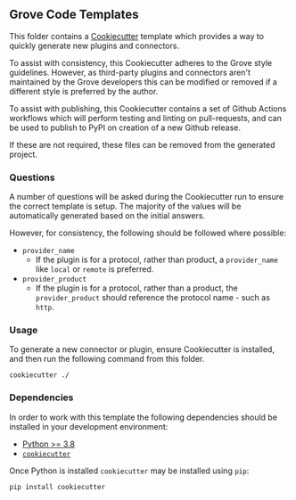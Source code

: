 ## Grove Code Templates

This folder contains a [Cookiecutter](https://github.com/cookiecutter/cookiecutter)
template which provides a way to quickly generate new plugins and connectors.

To assist with consistency, this Cookiecutter adheres to the Grove style guidelines.
However, as third-party plugins and connectors aren't maintained by the Grove developers
this can be modified or removed if a different style is preferred by the author.

To assist with publishing, this Cookiecutter contains a set of Github Actions workflows
which will perform testing and linting on pull-requests, and can be used to publish
to PyPI on creation of a new Github release.

If these are not required, these files can be removed from the generated project.

### Questions

A number of questions will be asked during the Cookiecutter run to ensure the correct
template is setup. The majority of the values will be automatically generated based on
the initial answers.

However, for consistency, the following should be followed where possible:

* `provider_name`
  * If the plugin is for a protocol, rather than product, a `provider_name` like `local`
    or `remote` is preferred.
* `provider_product`
  * If the plugin is for a protocol, rather than a product, the `provider_product`
    should reference the protocol name - such as `http`.

### Usage

To generate a new connector or plugin, ensure Cookiecutter is installed, and then run
the following command from this folder.

```shell
cookiecutter ./
```

### Dependencies

In order to work with this template the following dependencies should be installed in
your development environment:

* [Python >= 3.8](https://www.python.org/downloads/release/python-380/)
* [`cookiecutter`](https://github.com/cookiecutter/cookiecutter)

Once Python is installed `cookiecutter` may be installed using `pip`:

```shell
pip install cookiecutter
```
